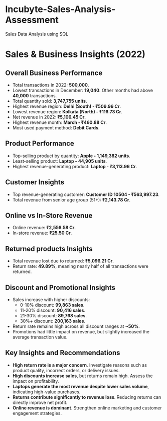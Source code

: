 # Incubyte-Sales-Analysis-Assessment
 Sales Data Analysis using SQL

# Sales & Business Insights (2022)

## Overall Business Performance
- Total transactions in 2022: **500,000**.
- Lowest transactions in December: **19,040**. Other months had above **40,000** transactions.
- Total quantity sold: **3,747,755 units**.
- Highest revenue region: **Delhi (South) - ₹509.96 Cr**.
- Lowest revenue region: **Kolkata (North) - ₹116.73 Cr**.
- Net revenue in 2022: **₹5,106.45 Cr**.
- Highest revenue month: **March - ₹460.88 Cr**.
- Most used payment method: **Debit Cards**.

## Product Performance
- Top-selling product by quantity: **Apple - 1,149,382 units**.
- Least-selling product: **Laptop - 44,905 units**.
- Highest revenue-generating product: **Laptop - ₹3,113.96 Cr**.

## Customer Insights
- Top revenue-generating customer: **Customer ID 10504 - ₹563,997.23**.
- Total revenue from senior age group (51+): **₹2,143.78 Cr**.

## Online vs In-Store Revenue
- Online revenue: **₹2,556.58 Cr**.
- In-store revenue: **₹25.50 Cr**.

## Returned products Insights
- Total revenue lost due to returned: **₹5,096.21 Cr**.
- Return rate: **49.89%**, meaning nearly half of all transactions were returned.

## Discount and Promotional Insights
- Sales increase with higher discounts:
  - 0-10% discount: **99,863 sales**.
  - 11-20% discount: **90,416 sales**.
  - 21-30% discount: **89,768 sales**.
  - 30%+ discount: **200,163 sales**.
- Return rate remains high across all discount ranges at **~50%**.
- Promotions had little impact on revenue, but slightly increased the average transaction value.

## Key Insights and Recommendations
- **High return rate is a major concern**. Investigate reasons such as product quality, incorrect orders, or delivery issues.
- **High discounts increase sales**, but returns remain high. Assess the impact on profitability.
- **Laptops generate the most revenue despite lower sales volume**, indicating high-value purchases.
- **Returns contribute significantly to revenue loss**. Reducing returns can directly improve net profit.
- **Online revenue is dominant**. Strengthen online marketing and customer engagement strategies.

